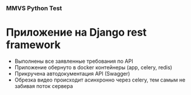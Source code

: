 
### MMVS Python Test

# Приложение на Django rest framework

- Выполнены все заявленные требования по API
- Приложение обернуто в docker контейнеры (app, celery, redis)
- Прикручена автодокументация API (Swagger)
- Обрезка видео происходит асинхронно через celery, тем самым не забивая поток сервера
